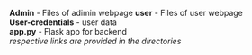 **Admin** - Files of adimin webpage 
**user** - Files of user webpage  
**User-credentials** - user data  
**app.py** - Flask app for backend  
*respective links are provided in the directories*

